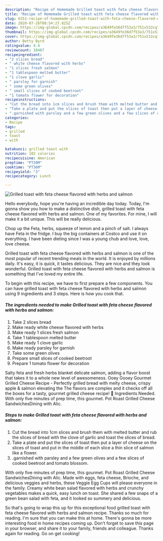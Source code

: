 ```yaml
---
description: "Recipe of Homemade Grilled toast with feta cheese flavored with herbs and salmon"
title: "Recipe of Homemade Grilled toast with feta cheese flavored with herbs and salmon"
slug: 6351-recipe-of-homemade-grilled-toast-with-feta-cheese-flavored-with-herbs-and-salmon
date: 2020-07-26T08:54:27.825Z
image: https://img-global.cpcdn.com/recipes/a3649fe36d7f53a3/751x532cq70/grilled-toast-with-feta-cheese-flavored-with-herbs-and-salmon-recipe-main-photo.jpg
thumbnail: https://img-global.cpcdn.com/recipes/a3649fe36d7f53a3/751x532cq70/grilled-toast-with-feta-cheese-flavored-with-herbs-and-salmon-recipe-main-photo.jpg
cover: https://img-global.cpcdn.com/recipes/a3649fe36d7f53a3/751x532cq70/grilled-toast-with-feta-cheese-flavored-with-herbs-and-salmon-recipe-main-photo.jpg
author: Betty Byrd
ratingvalue: 4.4
reviewcount: 10487
recipeingredient:
- "2 slices bread"
- " white cheese flavored with herbs"
- "1 slices fresh salmon"
- "1 tablespoon melted butter"
- "1 clove garlic"
- " parsley for garnish"
- " some green olives"
- " small slices of cooked beetroot"
- "1 tomato flower for decoration"
recipeinstructions:
- "Cut the bread into 1cm slices and brush them with melted butter and rub the slices of bread with the clove of garlic and toast the slices of bread."
- "Take a plate and put the slices of toast then put a layer of cheese on the slices of toast and put in the middle of each slice a thin slice of salmon like a flower."
- ".garnished with parsley and a few green olives and a few slices of cooked beetroot and tomato blossom."
categories:
- Recipe
tags:
- grilled
- toast
- with

katakunci: grilled toast with 
nutrition: 102 calories
recipecuisine: American
preptime: "PT20M"
cooktime: "PT36M"
recipeyield: "3"
recipecategory: Lunch

---
```



![Grilled toast with feta cheese flavored with herbs and salmon](https://img-global.cpcdn.com/recipes/a3649fe36d7f53a3/751x532cq70/grilled-toast-with-feta-cheese-flavored-with-herbs-and-salmon-recipe-main-photo.jpg)

Hello everybody, hope you're having an incredible day today. Today, I'm gonna show you how to make a distinctive dish, grilled toast with feta cheese flavored with herbs and salmon. One of my favorites. For mine, I will make it a bit unique. This will be really delicious.

Chop up the Feta, herbs, squeeze of lemon and a pinch of salt. I always have Feta in the fridge. I buy the big containers at Costco and use it on everything. I have been dieting since I was a young chub and love, love, love cheese.

Grilled toast with feta cheese flavored with herbs and salmon is one of the most popular of recent trending meals in the world. It is enjoyed by millions daily. It's easy, it is quick, it tastes delicious. They are nice and they look wonderful. Grilled toast with feta cheese flavored with herbs and salmon is something that I've loved my entire life.


To begin with this recipe, we have to first prepare a few components. You can have grilled toast with feta cheese flavored with herbs and salmon using 9 ingredients and 3 steps. Here is how you cook that.

<!--inarticleads1-->

##### The ingredients needed to make Grilled toast with feta cheese flavored with herbs and salmon:

1. Take 2 slices bread
1. Make ready  white cheese flavored with herbs
1. Make ready 1 slices fresh salmon
1. Take 1 tablespoon melted butter
1. Make ready 1 clove garlic
1. Make ready  parsley for garnish
1. Take  some green olives
1. Prepare  small slices of cooked beetroot
1. Prepare 1 tomato flower for decoration


Salty feta and fresh herbs blanket delicate salmon, adding a flavor boost that takes it to a whole new level of awesomeness. Ooey Gooey Gourmet Grilled Cheese Recipe - Perfectly grilled bread with melty cheese, crispy apple &amp; salmon elevating the The flavors are complex and it checks off all the boxes for a tasty, gourmet grilled cheese recipe! 🥘 Ingredients Needed. With only five minutes of prep time, this gourmet. Pot Roast Grilled Cheese SandwichesDining with Alic. 

<!--inarticleads2-->

##### Steps to make Grilled toast with feta cheese flavored with herbs and salmon:

1. Cut the bread into 1cm slices and brush them with melted butter and rub the slices of bread with the clove of garlic and toast the slices of bread.
1. Take a plate and put the slices of toast then put a layer of cheese on the slices of toast and put in the middle of each slice a thin slice of salmon like a flower.
1. .garnished with parsley and a few green olives and a few slices of cooked beetroot and tomato blossom.


With only five minutes of prep time, this gourmet. Pot Roast Grilled Cheese SandwichesDining with Alic. Made with eggs, feta cheese, Brioche, and delicious veggies and herbs, these Veggie Egg Cups will please everyone in the family. Creamy white bean salad flavored with herbs and crunchy vegetables makes a quick, easy lunch on toast. She shared a few snaps of a green bean salad with feta, and it looked so summery and delicious. 

So that's going to wrap this up for this exceptional food grilled toast with feta cheese flavored with herbs and salmon recipe. Thanks so much for reading. I'm sure that you can make this at home. There's gonna be more interesting food in home recipes coming up. Don't forget to save this page in your browser, and share it to your family, friends and colleague. Thanks again for reading. Go on get cooking!
